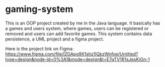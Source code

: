 # gaming-system
This is an OOP project created by me in the Java language. It basically has a games and users system, where games, users can be registered or removed and users can add favorite games. This system contains data persistence, a UML project and a figma project.

Here is the project link on Figma: https://www.figma.com/file/lZGApg9X1shz1lQkzWnfoe/Untitled?type=design&node-id=0%3A1&mode=design&t=E7qTV1R1sJesKiGn-1